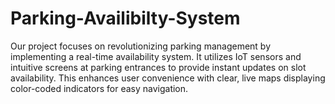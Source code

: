# Parking-Availibilty-System
Our project focuses on revolutionizing parking management by implementing a real-time availability system. It utilizes IoT sensors and intuitive screens at parking entrances to provide instant updates on slot availability. This enhances user convenience with clear, live maps displaying color-coded indicators for easy navigation. 
